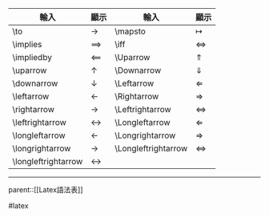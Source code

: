 | 輸入                  | 顯示                    | 輸入                  | 顯示                    |
| ------------------- | --------------------- | ------------------- | --------------------- |
| \to                 | $\to$                 | \mapsto             | $\mapsto$             |
| \implies            | $\implies$            | \iff                | $\iff$                |
| \impliedby          | $\impliedby$          | \Uparrow            | $\Uparrow$            |
| \uparrow            | $\uparrow$            | \Downarrow          | $\Downarrow$          |
| \downarrow          | $\downarrow$          | \Leftarrow          | $\Leftarrow$          |
| \leftarrow          | $\leftarrow$          | \Rightarrow         | $\Rightarrow$         |
| \rightarrow         | $\rightarrow$         | \Leftrightarrow     | $\Leftrightarrow$     |
| \leftrightarrow     | $\leftrightarrow$     | \Longleftarrow      | $\Longleftarrow$      |
| \longleftarrow      | $\longleftarrow$      | \Longrightarrow     | $\Longrightarrow$     |
| \longrightarrow     | $\longrightarrow$     | \Longleftrightarrow | $\Longleftrightarrow$ |
| \longleftrightarrow | $\longleftrightarrow$ |                     |                       |
- - -
parent::[[Latex語法表]]

#latex